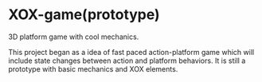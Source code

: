 # XOX-game(prototype)
3D platform game with cool mechanics.

This project began as a idea of fast paced action-platform game which will include state changes between action and platform behaviors. It is still a prototype with basic mechanics and XOX elements.
